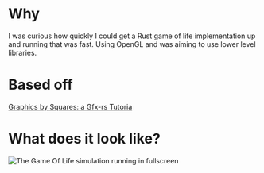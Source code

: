 # Why
I was curious how quickly I could get a Rust game of life implementation up and running that was fast.
Using OpenGL and was aiming to use lower level libraries.

# Based off
[Graphics by Squares: a Gfx-rs Tutoria](https://suhr.github.io/gsgt/)

# What does it look like?

![The Game Of Life simulation running in fullscreen](golgfx.gif)
